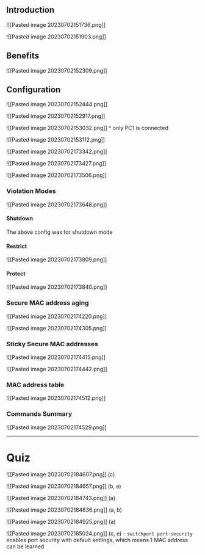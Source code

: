 
## Introduction

![[Pasted image 20230702151736.png]]

![[Pasted image 20230702151903.png]]

## Benefits

![[Pasted image 20230702152309.png]]


## Configuration

![[Pasted image 20230702152444.png]]

![[Pasted image 20230702152917.png]]

![[Pasted image 20230702153032.png]]
^ only PC1 is connected

![[Pasted image 20230702153112.png]]

![[Pasted image 20230702173342.png]]

![[Pasted image 20230702173427.png]]

![[Pasted image 20230702173506.png]]


### Violation Modes

![[Pasted image 20230702173648.png]]

#### Shutdown

The above config was for shutdown mode

#### Restrict

![[Pasted image 20230702173809.png]]

#### Protect

![[Pasted image 20230702173840.png]]


### Secure MAC address aging

![[Pasted image 20230702174220.png]]


![[Pasted image 20230702174305.png]]


### Sticky Secure MAC addresses

![[Pasted image 20230702174415.png]]

![[Pasted image 20230702174442.png]]


### MAC address table

![[Pasted image 20230702174512.png]]


### Commands Summary

![[Pasted image 20230702174529.png]]


---


# Quiz

![[Pasted image 20230702184607.png]]
(c)

![[Pasted image 20230702184657.png]]
(b, e)

![[Pasted image 20230702184743.png]]
(a)

![[Pasted image 20230702184836.png]]
(a, b)

![[Pasted image 20230702184925.png]]
(a)


![[Pasted image 20230702185024.png]]
(c, e) - `switchport port-security` enables port security with default settings, which means 1 MAC address can be learned